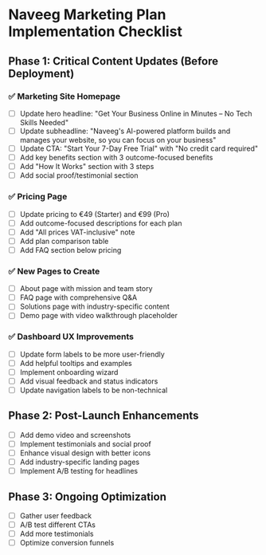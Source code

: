 # Naveeg Marketing Plan Implementation Checklist

## Phase 1: Critical Content Updates (Before Deployment)

### ✅ Marketing Site Homepage
- [ ] Update hero headline: "Get Your Business Online in Minutes – No Tech Skills Needed"
- [ ] Update subheadline: "Naveeg's AI-powered platform builds and manages your website, so you can focus on your business"
- [ ] Update CTA: "Start Your 7-Day Free Trial" with "No credit card required"
- [ ] Add key benefits section with 3 outcome-focused benefits
- [ ] Add "How It Works" section with 3 steps
- [ ] Add social proof/testimonial section

### ✅ Pricing Page
- [ ] Update pricing to €49 (Starter) and €99 (Pro)
- [ ] Add outcome-focused descriptions for each plan
- [ ] Add "All prices VAT-inclusive" note
- [ ] Add plan comparison table
- [ ] Add FAQ section below pricing

### ✅ New Pages to Create
- [ ] About page with mission and team story
- [ ] FAQ page with comprehensive Q&A
- [ ] Solutions page with industry-specific content
- [ ] Demo page with video walkthrough placeholder

### ✅ Dashboard UX Improvements
- [ ] Update form labels to be more user-friendly
- [ ] Add helpful tooltips and examples
- [ ] Implement onboarding wizard
- [ ] Add visual feedback and status indicators
- [ ] Update navigation labels to be non-technical

## Phase 2: Post-Launch Enhancements
- [ ] Add demo video and screenshots
- [ ] Implement testimonials and social proof
- [ ] Enhance visual design with better icons
- [ ] Add industry-specific landing pages
- [ ] Implement A/B testing for headlines

## Phase 3: Ongoing Optimization
- [ ] Gather user feedback
- [ ] A/B test different CTAs
- [ ] Add more testimonials
- [ ] Optimize conversion funnels

